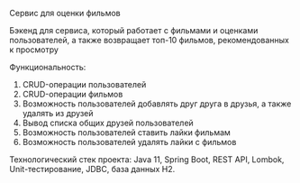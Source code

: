 Сервис для оценки фильмов

Бэкенд для сервиса, который работает с фильмами и оценками пользователей, а также возвращает топ-10 фильмов, рекомендованных к просмотру

Функциональность:

1. CRUD-операции пользователей
2. CRUD-операции фильмов
3. Возможность пользователей добавлять друг друга в друзья, а также удалять из друзей
4. Вывод списка общих друзей пользователей
5. Возможность пользователей ставить лайки фильмам
6. Возможность пользователей удалять лайки с фильмов

Технологический стек проекта:
Java 11, Spring Boot, REST API, Lombok, Unit-тестирование, JDBC, база данных H2.
